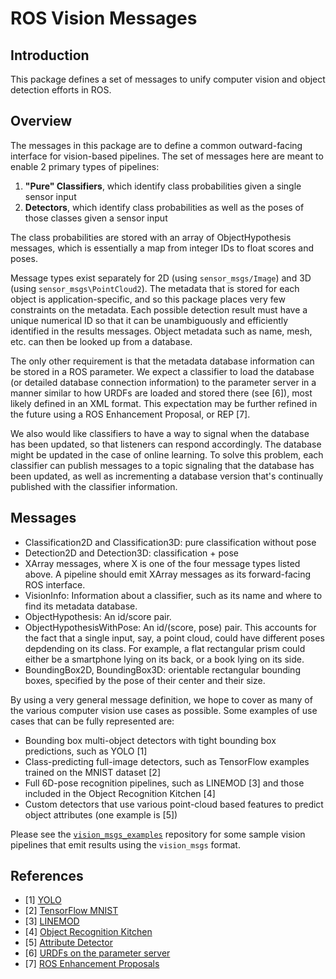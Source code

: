 # ROS Vision Messages

## Introduction

This package defines a set of messages to unify computer
vision and object detection efforts in ROS.

## Overview

The messages in this package are to define a common outward-facing interface
for vision-based pipelines. The set of messages here are meant to enable 2
primary types of pipelines:

  1. **"Pure" Classifiers**, which identify class probabilities given a single
  sensor input
  2. **Detectors**, which identify class probabilities as well as the poses of
  those classes given a sensor input

The class probabilities are stored with an array of ObjectHypothesis messages,
which is essentially a map from integer IDs to float scores and poses.

Message types exist separately for 2D (using `sensor_msgs/Image`) and 3D (using
`sensor_msgs\PointCloud2`). The metadata that is stored for each object is
application-specific, and so this package places very few constraints on the
metadata. Each possible detection result must have a unique numerical ID so
that it can be unambiguously and efficiently identified in the results messages.
Object metadata such as name, mesh, etc. can then be looked up from a database.

The only other requirement is that the metadata database information can be
stored in a ROS parameter. We expect a classifier to load the database (or
detailed database connection information) to the parameter
server in a manner similar to how URDFs are loaded and stored there (see [6]),
most likely defined in an XML format. This expectation may be further refined
in the future using a ROS Enhancement Proposal, or REP [7].

We also would like classifiers to have a way to signal when the database has
been updated, so that listeners can respond accordingly. The database might be
updated in the case of online learning. To solve this problem, each classifier
can publish messages to a topic signaling that the database has been updated, as
well as incrementing a database version that's continually published with the
classifier information.

## Messages

  * Classification2D and Classification3D: pure classification without pose
  * Detection2D and Detection3D: classification + pose
  * XArray messages, where X is one of the four message types listed above. A
    pipeline should emit XArray messages as its forward-facing ROS interface.
  * VisionInfo: Information about a classifier, such as its name and where
    to find its metadata database.
  * ObjectHypothesis: An id/score pair.
  * ObjectHypothesisWithPose: An id/(score, pose) pair. This accounts for the
    fact that a single input, say, a point cloud, could have different poses
    depdending on its class. For example, a flat rectangular prism could either
    be a smartphone lying on its back, or a book lying on its side.
  * BoundingBox2D, BoundingBox3D: orientable rectangular bounding boxes,
    specified by the pose of their center and their size.

By using a very general message definition, we hope to cover as many of the
various computer vision use cases as possible. Some examples of use cases that
can be fully represented are:

  * Bounding box multi-object detectors with tight bounding box predictions,
  such as YOLO [1]
  * Class-predicting full-image detectors, such as TensorFlow examples trained
  on the MNIST dataset [2]
  * Full 6D-pose recognition pipelines, such as LINEMOD [3] and those included
  in the Object Recognition Kitchen [4]
  * Custom detectors that use various point-cloud based features to predict
  object attributes (one example is [5])

Please see the [`vision_msgs_examples`](https://github.com/Kukanani/vision_msgs_examples) repository for some sample vision
pipelines that emit results using the `vision_msgs` format.

## References
  * [1] [YOLO](https://pjreddie.com/darknet/yolo/)
  * [2] [TensorFlow MNIST](https://www.tensorflow.org/get_started/mnist/beginners)
  * [3] [LINEMOD](http://campar.in.tum.de/pub/hinterstoisser2011linemod/hinterstoisser2011linemod.pdf)
  * [4] [Object Recognition Kitchen](https://wg-perception.github.io/ork_tutorials/tutorial03/tutorial.html)
  * [5] [Attribute Detector](https://www2.eecs.berkeley.edu/Research/Projects/CS/vision/shape/attributes-poselets-iccv11.pdf)
  * [6] [URDFs on the parameter server](http://wiki.ros.org/urdf/Tutorials/Using%20urdf%20with%20robot_state_publisher#Launch_File)
  * [7] [ROS Enhancement Proposals](http://www.ros.org/reps/rep-0000.html)
